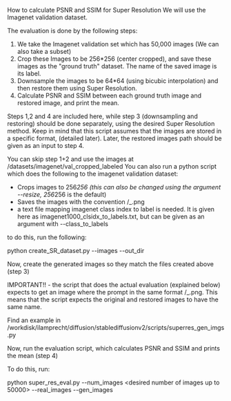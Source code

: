 How to calculate PSNR and SSIM for Super Resolution
We will use the Imagenet validation dataset.

The evaluation is done by the following steps:
1) We take the Imagenet validation set which has 50,000 images (We can also take a subset) 
2) Crop these Images to be 256*256 (center cropped), and save these images as the "ground truth" dataset. The name of 
the saved image is its label.
3) Downsample the images to be 64*64 (using bicubic interpolation) and then restore them using Super Resolution. 
4) Calculate  PSNR and SSIM between each ground truth image and restored image, and print the mean.

Steps 1,2 and 4 are included here, while step 3 (downsampling and restoring) should be done separately, using the 
desired Super Resolution method. Keep in mind that this script assumes that the images are stored in a specific format, 
(detailed later). Later, the restored images path should be given as an input to step 4.

You can skip step 1+2 and use the images at /datasets/imagenet/val_cropped_labeled
You can also run a python script which does the following to the imagenet validation dataset:
 - Crops images to 256*256 (this can also be changed using the argument --resize, 256*256 is the default)
 - Saves the images with the convention <path>/<label>_<ID>.png
 - a text file mapping imagenet class index to label is needed. It is given here as imagenet1000_clsidx_to_labels.txt, but 
 can be given as an argument with --class_to_labels

to do this, run the following: 

python create_SR_dataset.py --images <imagenet validation path> --out_dir <path to save ground truth images>

Now, create the generated images so they match the files created above (step 3)

IMPORTANT!! - the script that does the actual evaluation (explained below) expects to get an image where the prompt in the same format 
<generated images path>/<label>_<ID>.png. This means that the script expects the original and restored images to have the same name.

Find an example in /workdisk/ilamprecht/diffusion/stablediffusionv2/scripts/superres_gen_imgs.py

Now, run the evaluation script, which calculates PSNR and SSIM and prints the mean (step 4)

To do this, run:

python super_res_eval.py --num_images <desired number of images up to 50000> --real_images <real images path> --gen_images <generated images path>